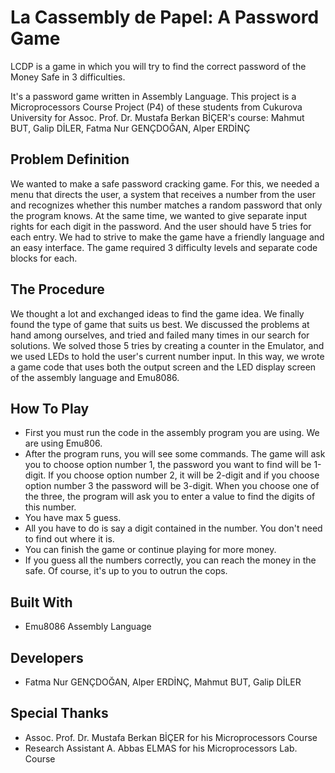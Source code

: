 # La Cassembly de Papel: A Password Game

  LCDP is a game in which you will try to find the correct password of the Money Safe in 3 difficulties.

  It's a password game written in Assembly Language. This project is a Microprocessors Course Project (P4) of these students from Cukurova University for Assoc. Prof. Dr. Mustafa Berkan BİÇER's course: 
  Mahmut BUT, Galip DİLER, Fatma Nur GENÇDOĞAN, Alper ERDİNÇ

## Problem Definition

  We wanted to make a safe password cracking game. For this, we needed a menu that directs the user, a system that receives a number from the user and recognizes whether this number matches a random password that 
 only the program knows. At the same time, we wanted to give separate input rights for each digit in the password. And the user should have 5 tries for each entry. We had to strive to make the game have a 
 friendly language and an easy interface. The game required 3 difficulty levels and separate code blocks for each.

## The Procedure

  We thought a lot and exchanged ideas to find the game idea. We finally found the type of game that suits us best. We discussed the problems at hand among ourselves, and tried and failed many times in our search 
 for solutions. We solved those 5 tries by creating a counter in the Emulator, and we used LEDs to hold the user's current number input. In this way, we wrote a game code that uses both the output screen and the LED display screen of the assembly language and Emu8086. 

## How To Play

 - First you must run the code in the assembly program you are using. We are using Emu806.
 - After the program runs, you will see some commands. The game will ask you to choose option number 1, the password you want to find will be 1-digit. If you choose option number 2, it will be 2-digit and if you choose option number 3 the password will be 3-digit. When you choose one of the three, the program will ask you to enter a value to find the digits of this number.
 - You have max 5 guess.
 - All you have to do is say a digit contained in the number. You don't need to find out where it is.
 - You can finish the game or continue playing for more money.
 - If you guess all the numbers correctly, you can reach the money in the safe. Of course, it's up to you to outrun the cops.

## Built With

 - Emu8086 Assembly Language

## Developers

- Fatma Nur GENÇDOĞAN,     Alper ERDİNÇ,     Mahmut BUT,     Galip DİLER

## Special Thanks

- Assoc. Prof. Dr. Mustafa Berkan BİÇER for his Microprocessors Course
- Research Assistant A. Abbas ELMAS for his Microprocessors Lab. Course

 


